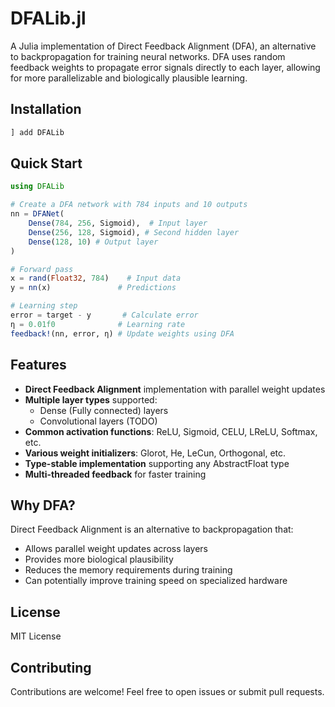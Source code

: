 # DFALib.jl

A Julia implementation of Direct Feedback Alignment (DFA), an alternative to backpropagation for training neural networks. DFA uses random feedback weights to propagate error signals directly to each layer, allowing for more parallelizable and biologically plausible learning.

## Installation

```julia
] add DFALib
```

## Quick Start

```julia
using DFALib

# Create a DFA network with 784 inputs and 10 outputs
nn = DFANet(
    Dense(784, 256, Sigmoid),  # Input layer
    Dense(256, 128, Sigmoid), # Second hidden layer
    Dense(128, 10) # Output layer
)

# Forward pass
x = rand(Float32, 784)    # Input data
y = nn(x)               # Predictions

# Learning step
error = target - y       # Calculate error
η = 0.01f0              # Learning rate
feedback!(nn, error, η) # Update weights using DFA
```

## Features

- **Direct Feedback Alignment** implementation with parallel weight updates
- **Multiple layer types** supported:
  - Dense (Fully connected) layers
  - Convolutional layers (TODO)
- **Common activation functions**: ReLU, Sigmoid, CELU, LReLU, Softmax, etc.
- **Various weight initializers**: Glorot, He, LeCun, Orthogonal, etc.
- **Type-stable implementation** supporting any AbstractFloat type
- **Multi-threaded feedback** for faster training

## Why DFA?

Direct Feedback Alignment is an alternative to backpropagation that:

- Allows parallel weight updates across layers
- Provides more biological plausibility
- Reduces the memory requirements during training
- Can potentially improve training speed on specialized hardware

## License

MIT License

## Contributing

Contributions are welcome! Feel free to open issues or submit pull requests.
